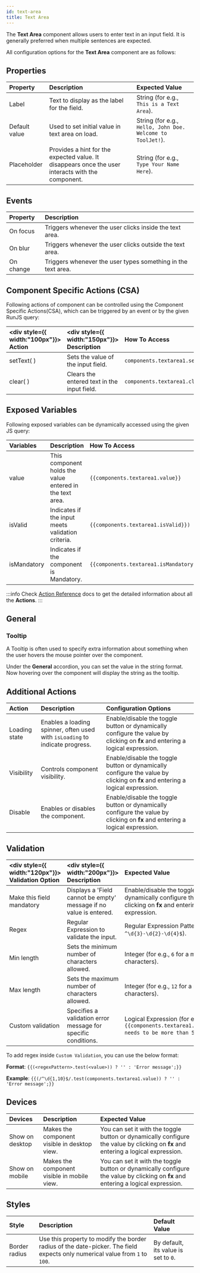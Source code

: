 ```yaml
---
id: text-area
title: Text Area
---
```


The **Text Area** component allows users to enter text in an input field. It is generally preferred when multiple sentences are expected. 

All configuration options for the **Text Area** component are as follows:

## Properties

|  Property    |  Description  | Expected Value |
|:-------------|:--------------|:---------------|
| Label | Text to display as the label for the field. | String (for e.g., `This is a Text Area`). |
| Default value| Used to set initial value in text area on load. | String (for e.g., `Hello, John Doe. Welcome to ToolJet!`). |
| Placeholder  | Provides a hint for the expected value. It disappears once the user interacts with the component. | String (for e.g., `Type Your Name Here`). |

## Events

|    Property    |                       Description                            |
|:---------------|:-------------------------------------------------------------|
| On focus       | Triggers whenever the user clicks inside the text area.      |
| On blur        | Triggers whenever the user clicks outside the text area.     |
| On change      | Triggers whenever the user types something in the text area. |

## Component Specific Actions (CSA)

Following actions of component can be controlled using the Component Specific Actions(CSA), which can be triggered by an event or by the given RunJS query:

|  <div style={{ width:"100px"}}> Action </div> | <div style={{ width:"150px"}}> Description </div> |  How To Access |
| :------------ | :---------- | :------------ |
| setText( )      | Sets the value of the input field.    | `components.textarea1.setText('Hello!')` |
| clear( )        | Clears the entered text in the input field.      | `components.textarea1.clear()` |

## Exposed Variables

Following exposed variables can be dynamically accessed using the given JS query:

| Variables | Description | How To Access |
|:---------|:-----------|:-------------|
|  value | This component holds the value entered in the text area. | `{{components.textarea1.value}}` |
| isValid  | Indicates if the input meets validation criteria. | `{{components.textarea1.isValid}})` |
| isMandatory  | Indicates if the component is Mandatory. | `{{components.textarea1.isMandatory}}` |

:::info
Check [Action Reference](/docs/category/actions-reference) docs to get the detailed information about all the **Actions**.
:::

## General
### Tooltip

A Tooltip is often used to specify extra information about something when the user hovers the mouse pointer over the component.

Under the **General** accordion, you can set the value in the string format. Now hovering over the component will display the string as the tooltip.

## Additional Actions

|  Action  | Description  | Configuration Options  |
|:---------|:-------------|:-----------------------|
| Loading state | Enables a loading spinner, often used with `isLoading` to indicate progress. | Enable/disable the toggle button or dynamically configure the value by clicking on **fx** and entering a logical expression. |
| Visibility | Controls component visibility. | Enable/disable the toggle button or dynamically configure the value by clicking on **fx** and entering a logical expression. |
| Disable | Enables or disables the component. | Enable/disable the toggle button or dynamically configure the value by clicking on **fx** and entering a logical expression. |

## Validation

|  <div style={{ width:"120px"}}> Validation Option </div> |  <div style={{ width:"200px"}}> Description </div> |  Expected Value |
|:-------------------|:-------------|:----------------|
| Make this field mandatory    | Displays a 'Field cannot be empty' message if no value is entered. | Enable/disable the toggle button or dynamically configure the value by clicking on **fx** and entering a logical expression. |
| Regex              | Regular Expression to validate the input.             | Regular Expression Pattern (for e.g., `^\d{3}-\d{2}-\d{4}$`). |
| Min length         | Sets the minimum number of characters allowed.                | Integer (for e.g., `6` for a minimum of 6 characters). |
| Max length         | Sets the maximum number of characters allowed.                | Integer (for e.g., `12` for a maximum of 12 characters).|
| Custom validation  | Specifies a validation error message for specific conditions. | Logical Expression (for e.g., `{{components.textarea1.value<5&&"Value needs to be more than 5"}}`).           |

To add regex inside `Custom Validation`, you can use the below format: 

**Format**: `{{(<regexPattern>.test(<value>)) ? '' : 'Error message';}}`

**Example**: `{{(/^\d{1,10}$/.test(components.textarea1.value)) ? '' : 'Error message';}}`

## Devices

|  Devices |  Description | Expected Value |
| :----------- | :----------- | :------------ |
| Show on desktop  | Makes the component visible in desktop view.  | You can set it with the toggle button or dynamically configure the value by clicking on **fx** and entering a logical expression. |
| Show on mobile  | Makes the component visible in mobile view. | You can set it with the toggle button or dynamically configure the value by clicking on **fx** and entering a logical expression. |

## Styles

|  Style  |  Description  | Default Value  |
|:------ |:----------| :-----------|
| Border radius | Use this property to modify the border radius of the date-picker. The field expects only numerical value from `1` to `100`. | By default, its value is set to `0`. |
